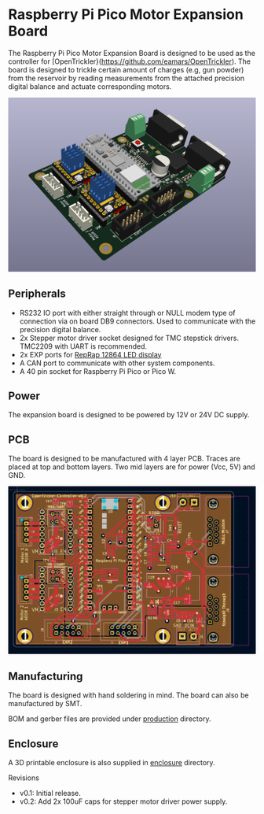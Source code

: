 Raspberry Pi Pico Motor Expansion Board
=======================================
The Raspberry Pi Pico Motor Expansion Board is designed to be used as the controller for [OpenTrickler}(https://github.com/eamars/OpenTrickler). The board is designed to trickle certain amount of charges (e.g, gun powder) from the reservoir by reading measurements from the attached precision digital balance and actuate corresponding motors. 

![3d_view](resources/3d_view.png)

Peripherals
-----------
* RS232 IO port with either straight through or NULL modem type of connection via on board DB9 connectors. Used to communicate with the precision digital balance. 
* 2x Stepper motor driver socket designed for TMC stepstick drivers. TMC2209 with UART is recommended. 
* 2x EXP ports for [RepRap 12864 LED display](https://reprap.org/wiki/RepRapDiscount_Full_Graphic_Smart_Controller)
* A CAN port to communicate with other system components. 
* A 40 pin socket for Raspberry Pi Pico or Pico W. 

Power
-----
The expansion board is designed to be powered by 12V or 24V DC supply. 

PCB
---
The board is designed to be manufactured with 4 layer PCB. Traces are placed at top and bottom layers. Two mid layers are for power (Vcc, 5V) and GND. 

![top_view](resources/top_view.png)


Manufacturing
-------------
The board is designed with hand soldering in mind. The board can also be manufactured by SMT. 

BOM and gerber files are provided under [production](production) directory. 

Enclosure
---------
A 3D printable enclosure is also supplied in [enclosure](enclosure) directory. 

Revisions
* v0.1: Initial release.
* v0.2: Add 2x 100uF caps for stepper motor driver power supply. 